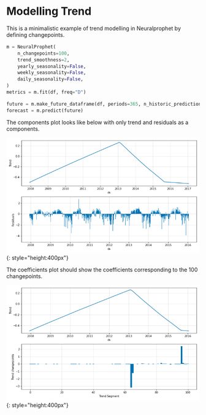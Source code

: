 # Modelling Trend

This is a minimalistic example of trend modelling in Neuralprophet by defining changepoints.
 
```python
m = NeuralProphet(
    n_changepoints=100,
    trend_smoothness=2,
    yearly_seasonality=False,
    weekly_seasonality=False,
    daily_seasonality=False,
)
metrics = m.fit(df, freq="D")

```

```python
future = m.make_future_dataframe(df, periods=365, n_historic_predictions=len(df))
forecast = m.predict(future)
```

The components plot looks like below with only trend and residuals as a components.

![plot-comp-1](../images/plot_comp_trend_1.png){: style="height:400px"}

The coefficients plot should show the coefficients corresponding to the 100 changepoints.

![plot-param-1](../images/plot_param_trend_1.png){: style="height:400px"}

